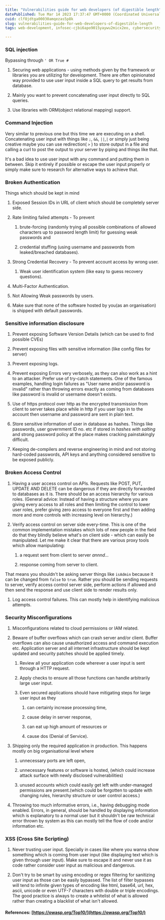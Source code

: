```yaml
---
title: "Vulnerabilities guide for web developers (of digestible length"
datePublished: Tue Mar 14 2023 17:37:47 GMT+0000 (Coordinated Universal Time)
cuid: clf8jdtga00030amqezas5p8k
slug: vulnerabilities-guide-for-web-developers-of-digestible-length
tags: web-development, infosec-cjbi6apo9015yaywu2micx2eo, cybersecurity-1, owasp-top-10

---
```


### SQL injection

Bypassing through `' OR True #`

1. Securing web applications - using methods given by the framework or libraries you are utilizing for development. There are often opinionated way provided to use user input inside a SQL query to get results from database.
    
2. Mainly you want to prevent concatenating user input directly to SQL queries.
    
3. Use libraries with ORM(object relational mapping) support.
    

### Command Injection

Very similar to previous one but this time we are executing on a shell. Concatenating user input with things like `;`, `&&`, `||`,`|` or simply just being creative maybe you can use redirection( `>` ) to store output in a file and calling a curl to post the output to your server by piping and things like that.

It's a bad idea to use user input with any command and putting them in between. Skip it entirely if possible or escape the user input properly or simply make sure to research for alternative ways to achieve that.

### Broken Authentication

Things which should be kept in mind

1. Exposed Session IDs in URL of client which should be completely server side.
    
2. Rate limiting failed attempts - To prevent
    
    1. brute-forcing (randomly trying all possible combinations of allowed characters up to password length limit) for guessing weak passwords and
        
    2. credential stuffing (using username and passwords from leaked/breached databases).
        
3. Strong Credential Recovery - To prevent account access by wrong user.
    
    1. Weak user identification system (like easy to guess recovery questions).
        
4. Multi-Factor Authentication.
    
5. Not Allowing Weak passwords by users.
    
6. Make sure that none of the software hosted by you(as an organisation) is shipped with default passwords.
    

### Sensitive information disclosure

1. Prevent exposing Software Version Details (which can be used to find possible CVEs)
    
2. Prevent exposing files with sensitive information (like config files for server)
    
3. Prevent exposing logs.
    
4. Prevent exposing Errors very verbosely, as they can also work as a hint to an attacker. Prefer use of try-catch statements. One of the famous examples, handling login failures as "User name and/or password is invalid" rather than throwing errors exactly as coming from databases like password is invalid or username doesn't exists.
    
5. Use of https protocol over http as the encrypted transmission from client to server takes place while in http if you user logs in to the account then username and password are sent in plain text.
    
6. Store sensitive information of user in database as hashes. Things like passwords, user government ID no. etc if stored in *hashes with salting* and strong password policy at the place makes cracking painstakingly difficult.
    
7. Keeping de-compilers and reverse engineering in mind and not storing hard-coded passwords, API keys and anything considered sensitive to be exposed publicly.
    

### Broken Access Control

1. Having a user access control on APIs. Requests like POST, PUT, UPDATE AND DELETE can be dangerous if they are directly forwarded to databases as it is. There should be an access hierarchy for various roles. (General advice: Instead of having a structure where you are giving every access to all roles and then limiting the control to lower user roles, prefer giving zero access to everyone first and then adding more and more controls with increasing level on hierarchy.)
    
2. Verify access control on server side every-time. This is one of the common implementation mistakes which lots of new people in the field do that they blindly believe what's on client side - which can easily be manipulated. Let me make it clear that there are various proxy tools which allow manipulating:
    
    1. a request sent from client to server *annnd...*
        
    2. response coming from server to client.
        

That means you shouldn't be asking server things like `isAdmin` because it can be changed from `false` to `true`. Rather you should be sending requests to server, verify access control server side, perform actions if allowed and then send the response and use client side to render results only.

1. Log access control failures. This can mostly help in identifying malicious attempts.
    

### Security Misconfigurations

1. Misconfigurations related to cloud permissions or IAM related.
    
2. Beware of buffer overflows which can crash server and/or client. Buffer overflows can also cause unauthorized access and command execution etc. Application server and all internet infrastructure should be kept updated and security patches should be applied timely.
    
    1. Review all your application code wherever a user input is sent through a HTTP request.
        
    2. Apply checks to ensure all those functions can handle arbitrarily large user input.
        
    3. Even secured applications should have mitigating steps for large user input as they
        
        1. can certainly increase processing time,
            
        2. cause delay in server response,
            
        3. can eat up high amount of resources or
            
        4. cause dos (Denial of Service).
            
3. Shipping only the required application in production. This happens mostly on big organisational level where
    
    1. unnecessary ports are left open,
        
    2. unnecessary features or software is hosted, (which could increase attack surface with newly disclosed vulnerabilities)
        
    3. unused accounts which could easily get left with under-managed permissions are present.(which could be forgotten to update with changing rules, hierarchy structure or user control access.)
        
4. Throwing too much informative errors, i.e., having debugging mode enabled. Errors, in general, should be handled by displaying information which is explanatory to a normal user but it shouldn't be raw technical error thrown by system as this can mostly tell the flow of code and/or information etc.
    

### XSS (Cross Site Scripting)

1. Never trusting user input. Specially in cases like where you wanna show something which is coming from user input (like displaying text which is given through user input). Make sure to escape it and never use it as code rather consider user input as malicious and dangerous.
    
2. Don't try to be smart by using encoding or regex filtering for sanitizing user input as those can be easily bypassed. The list of filter bypasses will tend to infinite given types of encoding like html, base64, url, hex, ascii, unicode or even UTF-7 characters with double or triple encodings. The good practice is always to create a whitelist of what is allowed rather than creating a blacklist of what isn't allowed.
    

#### References: [https://owasp.org/Top10/](https://owasp.org/Top10/)